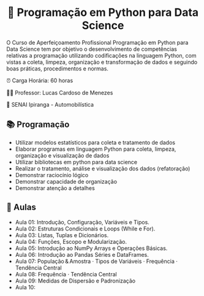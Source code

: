 
<h1 align="center"> 📁 Programação em Python para Data Science </h1>

O Curso de Aperfeiçoamento Profissional Programação em Python para Data Science tem por objetivo o desenvolvimento de competências relativas a programação utilizando codificações na linguagem Python, com vistas a coleta, limpeza, organização e transformação de dados e seguindo boas práticas, procedimentos e normas.

⏰ Carga Horária:  60 horas

👨‍🏫 Professor: Lucas Cardoso de Menezes

🏫 SENAI Ipiranga - Automobilística

<h2>📚  Programação  </h2>

- Utilizar modelos estatísticos para coleta e tratamento de dados
- Elaborar programas em linguagem Python para coleta, limpeza, organização e visualização de dados
- Utilizar bibliotecas em python para data science
- Realizar o tratamento, análise e visualização dos dados (refatoração)
- Demonstrar raciocínio lógico
- Demonstrar capacidade de organização
- Demonstrar atenção a detalhes


<h2>📝 Aulas </h2>

- Aula 01: Introdução, Configuração, Variáveis e Tipos.
- Aula 02: Estruturas Condicionais e Loops (While e For).
- Aula 03: Listas, Tuplas e Dicionários.
- Aula 04: Funções, Escopo e Modularização.
- Aula 05: Introdução ao NumPy Arrays e Operações Básicas.
- Aula 06: Introdução ao Pandas Séries e DataFrames.
- Aula 07: População & Amostra · Tipos de Variáveis · Frequência · Tendência Central
- Aula 08: Frequência · Tendência Central
- Aula 09: Medidas de Dispersão e Padronização
- Aula 10: 
